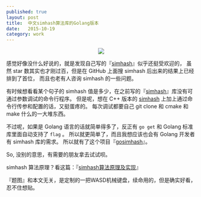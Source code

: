 ```yaml
---
published: true
layout: post
title:  中文simhash算法库的Golang版本
date:   2015-10-19
category: work
---
```


<center>
<img src="http://7viirv.com1.z0.glb.clouddn.com/wasd.jpg" class="photo"></img>
</center>

感觉好像没什么好说的，就是发现自己写的『[simhash]』似乎还挺受欢迎的，
虽然 star 数其实也才刚过百，但是在 GitHub 上面搜 simhash 后出来的结果上已经排到了首位，
而且也老有人咨询 simhash 的一些问题。

有时候想看看某个句子的 simhash 值是多少，在之前写的『[simhash]』库没有可通过参数调试的命令行程序。
但是呢，想在 C++ 版本的 [simhash] 上加上通过命令行传参和配置的话，又挺蛋疼的。
每次调试都要自己 git clone 和 cmake 和 make 什么的一大堆东西。

不过呢，如果是 Golang 语言的话就简单得多了，反正有 `go get` 和 Golang 标准库里面自动支持了 `flag` 。
所以就更简单了，而且我想应该也会有 Golang 开发者有 simhash 库的需求。
所以就有了这个项目『[gosimhash]』。

So, 没别的意思，有需要的朋友拿去试试呗。

simhash 算法原理？看这篇：『[simhash算法原理及实现]』

『题图』和本文无关，是定制的一把WASD机械键盘，续命用的，但是确实好看，忍不住想贴。

[gosimhash]:http://github.com/yanyiwu/gosimhash
[simhash]:http://github.com/yanyiwu/simhash
[simhash算法原理及实现]:http://yanyiwu.com/work/2014/01/30/simhash-shi-xian-xiang-jie.html
